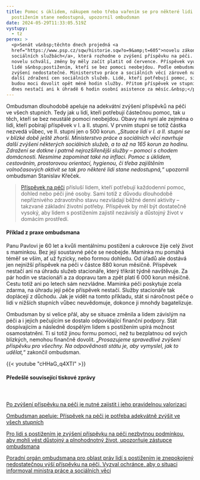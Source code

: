```yaml
---
title: Pomoc s úklidem, nákupem nebo třeba vařením se pro některé lidi s
  postižením stane nedostupná, upozornil ombudsman
date: 2024-05-29T11:33:05.519Z
vystupy:
  - tz
perex: >
  <p>Senát v&nbsp;těchto dnech projedná <a
  href="https://www.psp.cz/sqw/historie.sqw?o=9&amp;t=605">novelu zákona o
  sociálních službách</a>, která rozhodne o zvýšení příspěvku na péči. Pokud
  novelu schválí, změny by měly začít platit od července. Příspěvek využívají
  lidé s&nbsp;postižením, kteří se bez pomoci neobejdou. Podle ombudsmana je
  zvýšení nedostatečné. Ministerstvo práce a sociálních věcí zároveň navrhuje
  další zdražení cen sociálních služeb. Lidé, kteří potřebují pomoc, si tak
  budou moci dovolit opět méně hodin služby. Přitom příspěvek ve stupni I už
  dnes nestačí ani k úhradě 6 hodin osobní asistence za měsíc.&nbsp;</p>
---
```

<p>Ombudsman dlouhodobě apeluje na&nbsp;adekvátní zvýšení příspěvků na&nbsp;péči ve&nbsp;všech stupních. Tedy jak u lidí, kteří potřebují částečnou pomoc, tak u těch, kteří se bez neustálé pomoci neobejdou. Obavy má nyní ale zejména o lidi, kteří pobírají příspěvek v&nbsp;I. a II. stupni. V&nbsp;prvním stupni se totiž částka nezvedá vůbec, ve II. stupni jen o 500 korun. &bdquo;<em>Situace lidí v&nbsp;I. a II. stupni se v blízké době ještě zhorší. Ministerstvo práce a sociálních věcí navrhuje další zvýšení některých sociálních služeb, a to až na 165 korun za hodinu. Zdražení se dotkne i patrně nejrozšířenější služby &ndash; pomoci s&nbsp;chodem domácnosti. Nesmíme zapomínat také na inflaci. Pomoc s&nbsp;úklidem, </em><em>cestováním, </em><em>prostorovou orientací, hygienou, či třeba</em><em> zajištěním volnočasových aktivit</em><em> se tak pro některé lidi stane nedostupná,&ldquo; </em>upozornil ombudsman Stanislav Křeček.</p>

<blockquote>
<p><a href="https://www.ochrance.cz/letaky/prispevek-na-peci/prispevek-na-peci.pdf">Příspěvek na péči</a> přísluší lidem, kteří potřebují každodenní pomoc, dohled nebo péči jiné osoby. Sami totiž z důvodu dlouhodobě nepříznivého zdravotního stavu nezvládají běžné denní aktivity &ndash; takzvané základní životní potřeby. Příspěvek by měl být dostatečně vysoký, aby lidem s postižením zajistil nezávislý a důstojný život v domácím prostředí.</p>
</blockquote>

<h4><strong>Příklad z&nbsp;praxe ombudsmana</strong></h4>

<p>Panu Pavlovi je 60 let a kvůli mentálnímu postižení a cukrovce žije celý život s&nbsp;maminkou. Bez její soustavné péče se neobejde. Maminka mu pomáhá téměř se vším, ať už fyzicky, nebo formou dohledu. Od úřadů ale dostává jen nejnižší příspěvek na péči v&nbsp;částce 880 korun měsíčně. Příspěvek nestačí ani na úhradu služeb stacionáře, který třikrát týdně navštěvuje. Za pár hodin ve stacionáři a za dopravu tam a zpět platí 6&nbsp;000 korun měsíčně. Cestu totiž ani po letech sám nezvládne. Maminka péči poskytuje zcela zdarma, na úhradu její péče příspěvek nestačí. Služby stacionáře tak doplácejí z důchodu. Jak je vidět na tomto příkladu, stát si náročnost péče o lidi v&nbsp;nižších stupních vůbec neuvědomuje, dokonce ji mnohdy bagatelizuje.</p>

<p>Ombudsman by si velice přál, aby se situace změnila a lidem závislým na péči a i jejich pečujícím se dostalo odpovídající finanční podpory. Stát dospívajícím a následně dospělým lidem s&nbsp;postižením upírá možnost osamostatnění. Ti si totiž jinou formu pomoci, než tu bezplatnou od svých blízkých, nemohou finančně dovolit. &bdquo;<em>Prosazujeme spravedlivé zvýšení příspěvku pro všechny. Na odpovědnosti státu je, aby vymyslel, jak to udělat,</em>&ldquo; zakončil ombudsman.</p>



{{< youtube "cHHaG_q4XTI" >}}



<h4><strong>Předešlé související tiskové zprávy</strong></h4>

<h4>&nbsp;</h4>

<p><a href="https://www.ochrance.cz/aktualne/po_zvyseni_prispevku_na_peci_je_nutne_zajistit_i_jeho_pravidelnou_valorizaci/">Po zvýšení příspěvku na péči je nutné zajistit i jeho pravidelnou valorizaci</a></p>

<p><a href="https://www.ochrance.cz/aktualne/ombudsman_apeluje_prispevek_na_peci_je_potreba_adekvatne_zvysit_ve_vsech_stupnich/">Ombudsman apeluje: Příspěvek na péči je potřeba adekvátně zvýšit ve všech stupních</a></p>

<p><a href="https://www.ochrance.cz/aktualne/pro_lidi_s_postizenim_je_zvyseni_prispevku_na_peci_nezbytnou_podminkou_aby_mohli_vest_dustojny_a_plnohodnotny_zivot_upozornuje_zastupce_ombudsmana/">Pro lidi s postižením je zvýšení příspěvku na péči nezbytnou podmínkou, aby mohli vést důstojný a plnohodnotný život, upozorňuje zástupce ombudsmana</a></p>

<p><a href="https://www.ochrance.cz/aktualne/poradni_organ_ombudsmana_pro_oblast_prav_lidi_s_postizenim_je_znepokojeny_nedostatecnou_vysi_prispevku_na_peci-_vyzval_ochrance_aby_o_situaci_informoval_ministra_prace_a_socialnich_veci/">Poradní orgán ombudsmana pro oblast práv lidí s postižením je znepokojený nedostatečnou výší příspěvku na péči. Vyzval ochránce, aby o situaci informoval ministra práce a sociálních věcí</a></p>
